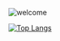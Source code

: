 ![welcome](2.gif)

[![Top Langs](https://github-readme-stats.vercel.app/api/top-langs/?username=luckylukezzz&layout=compact)](https://github.com/anuraghazra/github-readme-stats)


